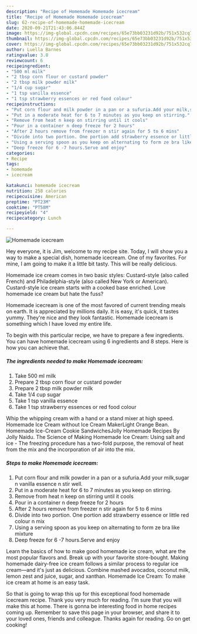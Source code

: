 ```yaml
---
description: "Recipe of Homemade Homemade icecream"
title: "Recipe of Homemade Homemade icecream"
slug: 62-recipe-of-homemade-homemade-icecream
date: 2020-09-21T21:43:06.844Z
image: https://img-global.cpcdn.com/recipes/65e73bb03231d92b/751x532cq70/homemade-icecream-recipe-main-photo.jpg
thumbnail: https://img-global.cpcdn.com/recipes/65e73bb03231d92b/751x532cq70/homemade-icecream-recipe-main-photo.jpg
cover: https://img-global.cpcdn.com/recipes/65e73bb03231d92b/751x532cq70/homemade-icecream-recipe-main-photo.jpg
author: Luella Barnes
ratingvalue: 3.8
reviewcount: 6
recipeingredient:
- "500 ml milk"
- "2 tbsp corn flour or custard powder"
- "2 tbsp milk powder milk"
- "1/4 cup sugar"
- "1 tsp vanilla essence"
- "1 tsp strawberry essences or red food colour"
recipeinstructions:
- "Put corn flour and milk powder in a pan or a sufuria.Add your milk,sugar n vanilla essence n stir well."
- "Put in a moderate heat for 6 to 7 minutes as you keep on stirring."
- "Remove from heat n keep on stirring until it cools"
- "Pour in a container n deep freeze for 2 hours"
- "After 2 hours remove from freezer n stir again for 5 to 6 mins"
- "Divide into two portion. One portion add strawberry essence or little red colour n mix"
- "Using a serving spoon as you keep on alternating to form ze bra like mixture"
- "Deep freeze for 6 -7 hours.Serve and enjoy"
categories:
- Recipe
tags:
- homemade
- icecream

katakunci: homemade icecream 
nutrition: 258 calories
recipecuisine: American
preptime: "PT23M"
cooktime: "PT58M"
recipeyield: "4"
recipecategory: Lunch

---
```



![Homemade icecream](https://img-global.cpcdn.com/recipes/65e73bb03231d92b/751x532cq70/homemade-icecream-recipe-main-photo.jpg)

Hey everyone, it is Jim, welcome to my recipe site. Today, I will show you a way to make a special dish, homemade icecream. One of my favorites. For mine, I am going to make it a little bit tasty. This will be really delicious.

Homemade ice cream comes in two basic styles: Custard-style (also called French) and Philadelphia-style (also called New York or American). Custard-style ice cream starts with a cooked base enriched. Love homemade ice cream but hate the fuss?

Homemade icecream is one of the most favored of current trending meals on earth. It is appreciated by millions daily. It is easy, it's quick, it tastes yummy. They're nice and they look fantastic. Homemade icecream is something which I have loved my entire life.


To begin with this particular recipe, we have to prepare a few ingredients. You can have homemade icecream using 6 ingredients and 8 steps. Here is how you can achieve that.

<!--inarticleads1-->

##### The ingredients needed to make Homemade icecream:

1. Take 500 ml milk
1. Prepare 2 tbsp corn flour or custard powder
1. Prepare 2 tbsp milk powder milk
1. Take 1/4 cup sugar
1. Take 1 tsp vanilla essence
1. Take 1 tsp strawberry essences or red food colour


Whip the whipping cream with a hand or a stand mixer at high speed. Homemade Ice Cream without Ice Cream MakerLight Orange Bean. Homemade Ice-Cream Cookie SandwichesJolly Homemade Recipes By Jolly Naidu. The Science of Making Homemade Ice Cream: Using salt and ice - The freezing procedure has a two-fold purpose, the removal of heat from the mix and the incorporation of air into the mix. 

<!--inarticleads2-->

##### Steps to make Homemade icecream:

1. Put corn flour and milk powder in a pan or a sufuria.Add your milk,sugar n vanilla essence n stir well.
1. Put in a moderate heat for 6 to 7 minutes as you keep on stirring.
1. Remove from heat n keep on stirring until it cools
1. Pour in a container n deep freeze for 2 hours
1. After 2 hours remove from freezer n stir again for 5 to 6 mins
1. Divide into two portion. One portion add strawberry essence or little red colour n mix
1. Using a serving spoon as you keep on alternating to form ze bra like mixture
1. Deep freeze for 6 -7 hours.Serve and enjoy


Learn the basics of how to make good homemade ice cream, what are the most popular flavors and. Break up with your favorite store-bought. Making homemade dairy-free ice cream follows a similar process to regular ice cream—and it&#39;s just as delicious. Combine mashed avocados, coconut milk, lemon zest and juice, sugar, and xanthan. Homemade Ice Cream: To make ice cream at home is an easy task. 

So that is going to wrap this up for this exceptional food homemade icecream recipe. Thank you very much for reading. I'm sure that you will make this at home. There is gonna be interesting food in home recipes coming up. Remember to save this page in your browser, and share it to your loved ones, friends and colleague. Thanks again for reading. Go on get cooking!
